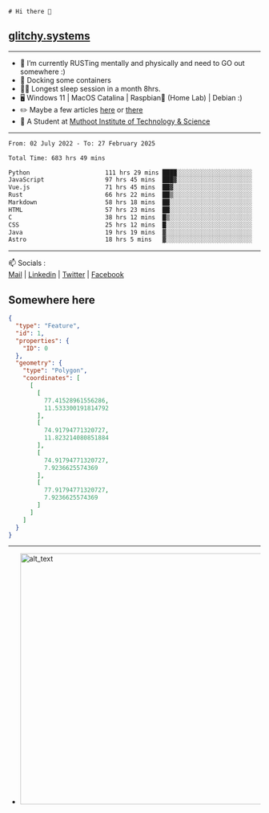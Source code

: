 ```
# Hi there 👋
```
## [glitchy.systems](https://glitchy.systems)
---

- 🌱 I’m currently RUSTing mentally and physically and need to GO out somewhere :)
- 🐋 Docking some containers
- 😶‍🌫️ Longest sleep session in a month 8hrs.
- 🖥️ Windows 11 | MacOS Catalina | Raspbian🥧 (Home Lab) | Debian :)
- ✏️ Maybe a few articles [here](https://medium.com/@advaithnarayanan8) or [there](https://medium.com/@advaithnarayanan8)
- 📑 A Student at [Muthoot Institute of Technology & Science](https://mgmits.ac.in/)



---

<!--START_SECTION:waka-->

```txt
From: 02 July 2022 - To: 27 February 2025

Total Time: 683 hrs 49 mins

Python                     111 hrs 29 mins ████░░░░░░░░░░░░░░░░░░░░░   16.30 %
JavaScript                 97 hrs 45 mins  ███▓░░░░░░░░░░░░░░░░░░░░░   14.30 %
Vue.js                     71 hrs 45 mins  ██▓░░░░░░░░░░░░░░░░░░░░░░   10.49 %
Rust                       66 hrs 22 mins  ██▒░░░░░░░░░░░░░░░░░░░░░░   09.71 %
Markdown                   58 hrs 18 mins  ██░░░░░░░░░░░░░░░░░░░░░░░   08.53 %
HTML                       57 hrs 23 mins  ██░░░░░░░░░░░░░░░░░░░░░░░   08.39 %
C                          38 hrs 12 mins  █▒░░░░░░░░░░░░░░░░░░░░░░░   05.59 %
CSS                        25 hrs 12 mins  █░░░░░░░░░░░░░░░░░░░░░░░░   03.69 %
Java                       19 hrs 19 mins  ▓░░░░░░░░░░░░░░░░░░░░░░░░   02.83 %
Astro                      18 hrs 5 mins   ▓░░░░░░░░░░░░░░░░░░░░░░░░   02.65 %
```

<!--END_SECTION:waka-->

---

📫 Socials :<br>
[Mail](mailto:advaith@glitchy.systems) | [Linkedin](https://www.linkedin.com/in/advaith-narayanan-a72152214/) | [Twitter](https://twitter.com/advaithnarayan) | [Facebook](https://screenmessage.com/qinq)

## Somewhere here

```geojson
{
  "type": "Feature",
  "id": 1,
  "properties": {
    "ID": 0
  },
  "geometry": {
    "type": "Polygon",
    "coordinates": [
      [
        [
          77.41528961556286,
          11.533300191814792
        ],
        [
          74.91794771320727,
          11.823214080851884
        ],
        [
          74.91794771320727,
          7.9236625574369
        ],
        [
          77.91794771320727,
          7.9236625574369
        ]
      ]
    ]
  }
}
```


--- 
- [<img alt="alt_text" width="500px" src="https://valid.x86.fr/cache/banner/xv24bv-6.png" />](https://valid.x86.fr/xv24bv)


